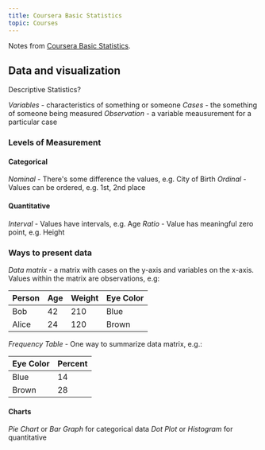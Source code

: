 ```yaml
---
title: Coursera Basic Statistics
topic: Courses
---
```


Notes from [Coursera Basic Statistics](https://www.coursera.org/learn/basic-statistics/).

## Data and visualization

Descriptive Statistics?

_Variables_ - characteristics of something or someone
_Cases_ - the something of someone being measured
_Observation_ - a variable meausurement for a particular case

### Levels of Measurement

#### Categorical
_Nominal_ - There's some difference the values, e.g. City of Birth
_Ordinal_ - Values can be ordered, e.g. 1st, 2nd place

#### Quantitative
_Interval_ - Values have intervals, e.g. Age
_Ratio_ - Value has meaningful zero point, e.g. Height

### Ways to present data

_Data matrix_ - a matrix with cases on the y-axis and variables on the x-axis. Values within the matrix are observations, e.g:

| Person | Age | Weight | Eye Color |
| ------ | --- | ------ | --------- |
| Bob    | 42  | 210    | Blue      |
| Alice  | 24  | 120    | Brown     |

_Frequency Table_ - One way to summarize data matrix, e.g.:

| Eye Color | Percent |
| --------- | ------- |
| Blue      | 14      |
| Brown     | 28      |

#### Charts

_Pie Chart_ or _Bar Graph_ for categorical data
_Dot Plot_ or _Histogram_ for quantitative
